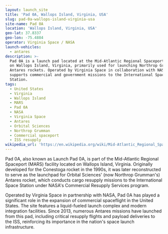 ```yaml
---
layout: launch_site
title: 'Pad 0A, Wallops Island, Virginia, USA'
slug: pad-0a-wallops-island-virginia-usa
site-name: Pad 0A
location: 'Wallops Island, Virginia, USA'
geo-lat: 37.8337
geo-lon: -75.4884
operator: Virginia Space / NASA
launch-vehicles:
  - antares
description: >-
  Pad 0A is a launch pad located at the Mid-Atlantic Regional Spaceport (MARS)
  on Wallops Island, Virginia, primarily used for launching Northrop Grumman's
  Antares rockets. Operated by Virginia Space in collaboration with NASA, it
  supports commercial and government missions to the International Space
  Station.
tags:
  - United States
  - Virginia
  - Wallops Island
  - MARS
  - Pad 0A
  - NASA
  - Virginia Space
  - Antares
  - Orbital Sciences
  - Northrop Grumman
  - Commercial spaceport
  - ISS resupply
wikipedia_url: 'https://en.wikipedia.org/wiki/Mid-Atlantic_Regional_Spaceport_Launch_Pad_0A'
---
```

Pad 0A, also known as Launch Pad 0A, is part of the Mid-Atlantic Regional Spaceport (MARS) facility located on Wallops Island, Virginia. Originally developed for the Conestoga rocket in the 1990s, it was later reconstructed to serve as the launchpad for Orbital Sciences' (now Northrop Grumman's) Antares rocket, which conducts cargo resupply missions to the International Space Station under NASA's Commercial Resupply Services program.

Operated by Virginia Space in partnership with NASA, Pad 0A has played a significant role in the expansion of commercial spaceflight in the United States. The site features a liquid-fueled launch complex and modern integration facilities. Since 2013, numerous Antares missions have launched from this pad, including critical resupply flights and payload deliveries to the ISS, reinforcing its importance in the nation's space launch infrastructure.
